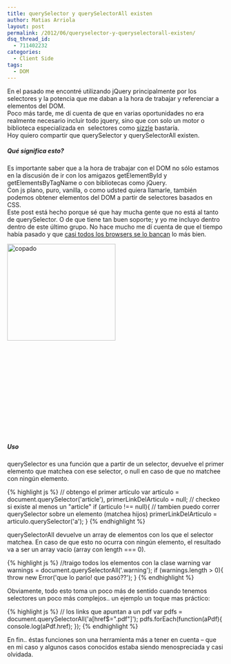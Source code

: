 ```yaml
---
title: querySelector y querySelectorAll existen
author: Matias Arriola
layout: post
permalink: /2012/06/queryselector-y-queryselectorall-existen/
dsq_thread_id:
  - 711402232
categories:
  - Client Side
tags:
  - DOM
---
```

En el pasado me encontré utilizando jQuery principalmente por los selectores y la potencia que me daban a la hora de trabajar y referenciar a elementos del DOM.  
Poco más tarde, me dí cuenta de que en varias oportunidades no era realmente necesario incluir todo jquery, sino que con solo un motor o biblioteca especializada en  selectores como <a title="sizzle" href="http://sizzlejs.com/" target="_blank">sizzle</a> bastaría.  
Hoy quiero compartir que querySelector y querySelectorAll existen.

##### Qué significa esto?

Es importante saber que a la hora de trabajar con el DOM no sólo estamos en la discusión de ir con los amigazos getElementById y getElementsByTagName o con bibliotecas como jQuery.  
Con js plano, puro, vanilla, o como udsted quiera llamarle, también podemos obtener elementos del DOM a partir de selectores basados en CSS.  
Este post está hecho porque sé que hay mucha gente que no está al tanto de querySelector. O de que tiene tan buen soporte; y yo me incluyo dentro dentro de este último grupo. No hace mucho me dí cuenta de que el tiempo había pasado y que <a href="http://caniuse.com/queryselector" title="soporte querySelector" target="_blank">casi todos los browsers se lo bancan</a> lo más bien. 

<img class="alignleft size-full wp-image-2097" title="Que piola!! cross-browser!" src="http://fernetjs.com/wp-content/uploads/2012/06/burns-ok.jpg" alt="copado" width="251" height="224" />

&nbsp;

&nbsp;

&nbsp;

&nbsp;

&nbsp;

&nbsp;

&nbsp;

##### Uso

querySelector es una función que a partir de un selector, devuelve el primer elemento que matchea con ese selector, o null en caso de que no matchee con ningún elemento.

{% highlight js %}
// obtengo el primer artículo
var articulo = document.querySelector('article'),
    primerLinkDelArticulo = null;
// checkeo si existe al menos un "article"
if (articulo !== null){
    // tambien puedo correr querySelector sobre un elemento (matchea hijos)
    primerLinkDelArticulo = articulo.querySelector('a');
}
 {% endhighlight %}

querySelectorAll devuelve un array de elementos con los que el selector matchea. En caso de que esto no ocurra con ningún elemento, el resultado va a ser un array vacío (array con length === 0).

{% highlight js %}
//traigo todos los elementos con la clase warning
var warnings = document.querySelectorAll('.warning');
if (warnings.length &gt; 0){
    throw new Error('que lo pario! que pasó??');
}
 {% endhighlight %}

Obviamente, todo esto toma un poco más de sentido cuando tenemos selectores un poco más complejos.. un ejemplo un toque mas práctico:

{% highlight js %}
// los links que apuntan a un pdf
var pdfs = document.querySelectorAll('a[href$=".pdf"]');
pdfs.forEach(function(aPdf){
    console.log(aPdf.href);
});
 {% endhighlight %}

En fin.. éstas funciones son una herramienta más a tener en cuenta &#8211; que en mi caso y algunos casos conocidos estaba siendo menospreciada y casi olvidada.